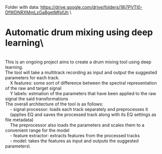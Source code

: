 Folder with data: https://drive.google.com/drive/folders/18j7PVTl0-DfWDNRXMmLzGaBgetMfpfJh \


# Automatic drum mixing using deep learning\
\
This is an ongoing project aims to create a drum mixing tool using deep learning. \
The tool will take a multitrack recording as input and output the suggested parameters for each track. \
&nbsp;&nbsp;&nbsp;&nbsp;X features: some sort of difference between the spectral representation of the raw and target signal\
&nbsp;&nbsp;&nbsp;&nbsp;Y labels: estmation of the parameters that have been applied to the raw signal the said transformations \
The overall architecture of the tool is as follows:\
&nbsp;&nbsp;&nbsp;&nbsp;- signal processor: loads each track separately and preprocesses it\
&nbsp;&nbsp;&nbsp;&nbsp;(applies EQ and saves the processed track along with its EQ settings as file metadata)\
&nbsp;&nbsp;&nbsp;&nbsp;The preprocessor also loads the parameters and scales them to a convenient range for the model\
&nbsp;&nbsp;&nbsp;&nbsp;- feature extractor: extracts features from the processed tracks\
&nbsp;&nbsp;&nbsp;&nbsp;- model: takes the features as input and outputs the suggested parameters\


